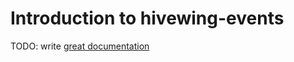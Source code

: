 # Introduction to hivewing-events

TODO: write [great documentation](http://jacobian.org/writing/what-to-write/)
